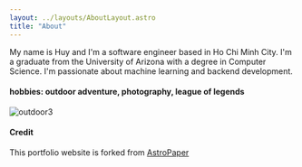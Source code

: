 ```yaml
---
layout: ../layouts/AboutLayout.astro
title: "About"
---
```


My name is Huy and I'm a software engineer based in Ho Chi Minh City. I'm
a graduate from the University of Arizona with a degree in Computer
Science. I'm passionate about machine learning and backend development.

#### hobbies: outdoor adventure, photography, league of legends

![outdoor3](@assets/blog/about-me/1.jpg)

#### Credit

This portfolio website is forked from [AstroPaper](https://github.com/satnaing/astro-paper)
